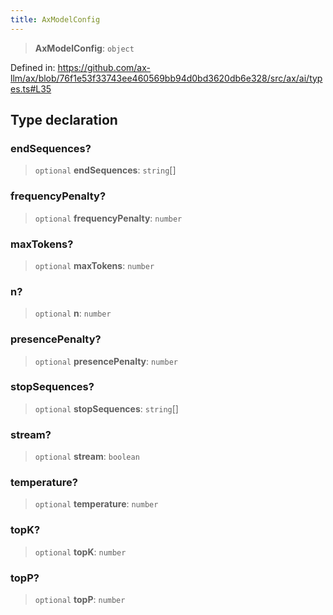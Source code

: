```yaml
---
title: AxModelConfig
---
```


> **AxModelConfig**: `object`

Defined in: https://github.com/ax-llm/ax/blob/76f1e53f33743ee460569bb94d0bd3620db6e328/src/ax/ai/types.ts#L35

## Type declaration

<a id="endSequences"></a>

### endSequences?

> `optional` **endSequences**: `string`[]

<a id="frequencyPenalty"></a>

### frequencyPenalty?

> `optional` **frequencyPenalty**: `number`

<a id="maxTokens"></a>

### maxTokens?

> `optional` **maxTokens**: `number`

<a id="n"></a>

### n?

> `optional` **n**: `number`

<a id="presencePenalty"></a>

### presencePenalty?

> `optional` **presencePenalty**: `number`

<a id="stopSequences"></a>

### stopSequences?

> `optional` **stopSequences**: `string`[]

<a id="stream"></a>

### stream?

> `optional` **stream**: `boolean`

<a id="temperature"></a>

### temperature?

> `optional` **temperature**: `number`

<a id="topK"></a>

### topK?

> `optional` **topK**: `number`

<a id="topP"></a>

### topP?

> `optional` **topP**: `number`
